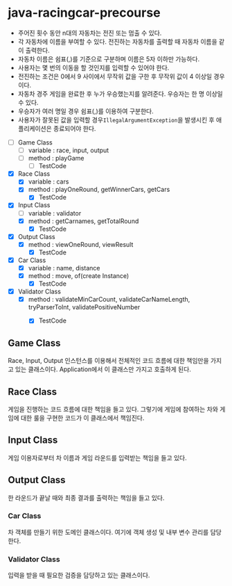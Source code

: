 # java-racingcar-precourse

- 주어진 횟수 동안 n대의 자동차는 전진 또는 멈출 수 있다.
- 각 자동차에 이름을 부여할 수 있다. 전진하는 자동차를 출력할 때 자동차 이름을 같이 출력한다.
- 자동차 이름은 쉼표(,)를 기준으로 구분하며 이름은 5자 이하만 가능하다.
- 사용자는 몇 번의 이동을 할 것인지를 입력할 수 있어야 한다.
- 전진하는 조건은 0에서 9 사이에서 무작위 값을 구한 후 무작위 값이 4 이상일 경우이다.
- 자동차 경주 게임을 완료한 후 누가 우승했는지를 알려준다. 우승자는 한 명 이상일 수 있다.
- 우승자가 여러 명일 경우 쉼표(,)를 이용하여 구분한다.
- 사용자가 잘못된 값을 입력할 경우`IllegalArgumentException`을 발생시킨 후 애플리케이션은 종료되어야 한다.




- [ ] Game Class
    - [ ] variable : race, input, output
    - [ ] method : playGame
        - [ ] TestCode
- [X] Race Class
    - [X] variable : cars
    - [X] method : playOneRound, getWinnerCars, getCars
        - [X] TestCode
- [X] Input Class
    - [ ] variable : validator
    - [X] method : getCarnames, getTotalRound
        - [X] TestCode
- [X] Output Class
    - [X] method : viewOneRound, viewResult
        - [X] TestCode
- [X] Car Class
  - [X] variable : name, distance
  - [X] method : move, of(create Instance)
    - [X] TestCode
- [X] Validator Class
  - [X] method : validateMinCarCount, validateCarNameLength, tryParserToInt, validatePositiveNumber
    - [X] TestCode


## Game Class
Race, Input, Output 인스턴스를 이용해서 전체적인 코드 흐름에 대한 책임만을 가지고 있는 클래스이다.
Application에서 이 클래스만 가지고 호출하게 된다.

## Race Class
게임을 진행하는 코드 흐름에 대한 책임을 들고 있다. 그렇기에 게임에 참여하는 차와 게임에 대한 룰을 구현한 코드가 이 클래스에서 책임진다.

## Input Class
게임 이용자로부터 차 이름과 게임 라운드를 입력받는 책임을 들고 있다.

## Output Class
한 라운드가 끝날 때와 최종 결과를 출력하는 책임을 들고 있다.

### Car Class
차 객체를 만들기 위한 도메인 클래스이다. 여기에 객체 생성 및 내부 변수 관리를 담당한다.

### Validator Class
입력을 받을 때 필요한 검증을 담당하고 있는 클래스이다.